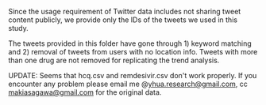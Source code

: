 Since the usage requirement of Twitter data includes not sharing tweet content publicly, we provide only the IDs of the tweets we used in this study. 

The tweets provided in this folder have gone through 1) keyword matching and 2) removal of tweets from users with no location info. Tweets with more than one drug are not removed for replicating the trend analysis.


UPDATE: Seems that hcq.csv and remdesivir.csv don't work properly. If you encounter any problem please email me @yhua.research@gmail.com, cc makiasagawa@gmail.com for the original data.
